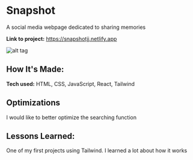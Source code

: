# Snapshot

A social media webpage dedicated to sharing memories

**Link to project:** https://snapshotjj.netlify.app

![alt tag](./public/snapshot.gif)

## How It's Made:

**Tech used:** HTML, CSS, JavaScript, React, Tailwind

## Optimizations

I would like to better optimize the searching function

## Lessons Learned:

One of my first projects using Tailwind. I learned a lot about how it works